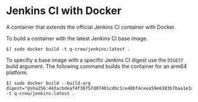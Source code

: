 Jenkins CI with Docker
======================

A container that extends the official Jenkins CI container with Docker.

To build a container with the latest Jenkins CI base image.

```
$] sudo docker build -t q-crew/jenkins:latest .
```

To specifiy a base image with a specific Jenkins CI digest use the `DIGEST` build argument. The following command builds the container for an arm64 platform.

```
$] sudo docker build --build-arg digest="@sha256:443acbdeaf4f30757d07401cdbc1ce48bf4ceea59e6383b7baa1e3a58fde268d" -t q-crew/jenkins:latest .
```
